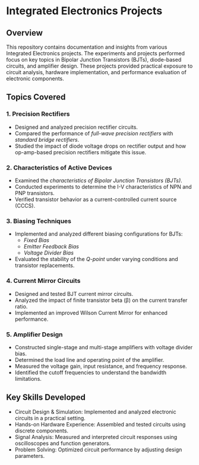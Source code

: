 # Integrated Electronics Projects

## Overview
This repository contains documentation and insights from various Integrated Electronics projects. The experiments and projects performed focus on key topics in Bipolar Junction Transistors (BJTs), diode-based circuits, and amplifier design. These projects provided practical exposure to circuit analysis, hardware implementation, and performance evaluation of electronic components.

## Topics Covered
### 1. Precision Rectifiers
- Designed and analyzed precision rectifier circuits.
- Compared the performance of *full-wave precision rectifiers* with *standard bridge rectifiers*.
- Studied the impact of diode voltage drops on rectifier output and how op-amp-based precision rectifiers mitigate this issue.

### 2. Characteristics of Active Devices
- Examined the *characteristics of Bipolar Junction Transistors (BJTs)*.
- Conducted experiments to determine the I-V characteristics of NPN and PNP transistors.
- Verified transistor behavior as a current-controlled current source (CCCS).

### 3. Biasing Techniques
- Implemented and analyzed different biasing configurations for BJTs:
  - *Fixed Bias*
  - *Emitter Feedback Bias*
  - *Voltage Divider Bias*
- Evaluated the stability of the *Q-point* under varying conditions and transistor replacements.

### 4. Current Mirror Circuits
- Designed and tested BJT current mirror circuits.
- Analyzed the impact of finite transistor beta (β) on the current transfer ratio.
- Implemented an improved Wilson Current Mirror for enhanced performance.

### 5. Amplifier Design
- Constructed single-stage and multi-stage amplifiers with voltage divider bias.
- Determined the load line and operating point of the amplifier.
- Measured the voltage gain, input resistance, and frequency response.
- Identified the cutoff frequencies to understand the bandwidth limitations.

## Key Skills Developed
- Circuit Design & Simulation: Implemented and analyzed electronic circuits in a practical setting.
- Hands-on Hardware Experience: Assembled and tested circuits using discrete components.
- Signal Analysis: Measured and interpreted circuit responses using oscilloscopes and function generators.
- Problem Solving: Optimized circuit performance by adjusting design parameters.


